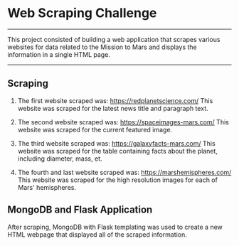 # Web Scraping Challenge

---

This project consisted of building a web application that scrapes various websites for data related to the Mission to Mars and displays the information in a single HTML page.

---

## Scraping

1. The first website scraped was: https://redplanetscience.com/ 
   This website was scraped for the latest news title and paragraph text. 

2. The second website scraped was: https://spaceimages-mars.com/
   This website was scraped for the current featured image.

3. The third website scraped was: https://galaxyfacts-mars.com/
   This website was scraped for the table containing facts about the planet, including diameter, mass, et.

4. The fourth and last website scraped was: https://marshemispheres.com/
   This website was scraped for the high resolution images for each of Mars' hemispheres.

## MongoDB and Flask Application

After scraping, MongoDB with Flask templating was used to create a new HTML webpage that displayed all of the scraped information. 